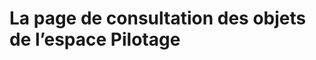 # La page de consultation des objets de l’espace Pilotage


<!--stackedit_data:
eyJoaXN0b3J5IjpbMTEyODgwMDQ0OF19
-->
